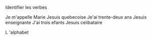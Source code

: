 

  Identifier les verbes

 Je m'appelle Marie
 Jesuis quebecoise
 Je'ai trente-deux ans
 Jesuis enseignante
 J'ai trois efants
 Jesuis celibataire

  
  L 'alphabet